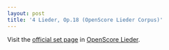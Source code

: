 ```yaml
---
layout: post
title: '4 Lieder, Op.18 (OpenScore Lieder Corpus)'
---
```


Visit the [official set page] in [OpenScore Lieder].

[official set page]: https://musescore.com/openscore-lieder-corpus/sets/5106730
[OpenScore Lieder]: https://musescore.com/openscore-lieder-corpus

